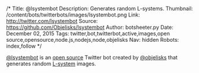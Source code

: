/*
Title: @lsystembot
Description: Generates random L-systems.
Thumbnail: /content/bots/twitterbots/images/lsystembot.png
Link: http://twitter.com/lsystembot
Source: https://github.com/Objelisks/lsystembot
Author: botsheeter.py
Date: December 02, 2015
Tags: twitter,bot,twitterbot,active,images,open source,opensource,node.js,nodejs,node,objelisks
Nav: hidden
Robots: index,follow
*/

[@lsystembot](https://twitter.com/lsystembot) is an [open source](https://github.com/Objelisks/lsystembot) Twitter bot created by [@objelisks](https://twitter.com/objelisks) that generates random [L-system](https://en.wikipedia.org/wiki/L-system) images.
